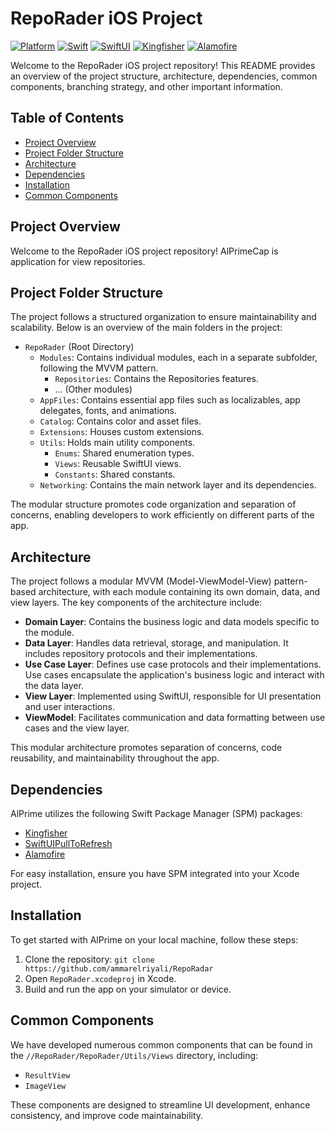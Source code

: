 # RepoRader iOS Project

[![Platform](https://img.shields.io/badge/platform-iOS-blue)](https://developer.apple.com/ios/)
[![Swift](https://img.shields.io/badge/swift-5.9-orange.svg)](https://swift.org/)
[![SwiftUI](https://img.shields.io/badge/swiftui-3.0-brightgreen.svg)](https://developer.apple.com/documentation/swiftui)
[![Kingfisher](https://img.shields.io/badge/Kingfisher-latest-blue)](https://github.com/onevcat/Kingfisher)
[![Alamofire](https://img.shields.io/badge/Alamofire-latest-blue)](https://github.com/onevcat/Alamofire)


Welcome to the RepoRader iOS project repository! This README provides an overview of the project structure, architecture, dependencies, common components, branching strategy, and other important information.

## Table of Contents

- [Project Overview](#project-overview)
- [Project Folder Structure](#project-folder-structure)
- [Architecture](#architecture)
- [Dependencies](#dependencies)
- [Installation](#installation)
- [Common Components](#common-components)

## Project Overview

Welcome to the RepoRader iOS project repository! AlPrimeCap is application for view repositories.
## Project Folder Structure

The project follows a structured organization to ensure maintainability and scalability. Below is an overview of the main folders in the project:

- `RepoRader` (Root Directory)
  - `Modules`: Contains individual modules, each in a separate subfolder, following the MVVM pattern.
    - `Repositories`: Contains the Repositories features.
    - ... (Other modules)
  - `AppFiles`: Contains essential app files such as localizables, app delegates, fonts, and animations.
  - `Catalog`: Contains color and asset files.
  - `Extensions`: Houses custom extensions.
  - `Utils`: Holds main utility components.
    - `Enums`: Shared enumeration types.
    - `Views`: Reusable SwiftUI views.
    - `Constants`: Shared constants.
  - `Networking`: Contains the main network layer and its dependencies.
  
The modular structure promotes code organization and separation of concerns, enabling developers to work efficiently on different parts of the app.

## Architecture

The project follows a modular MVVM (Model-ViewModel-View) pattern-based architecture, with each module containing its own domain, data, and view layers. The key components of the architecture include:

- **Domain Layer**: Contains the business logic and data models specific to the module.
- **Data Layer**: Handles data retrieval, storage, and manipulation. It includes repository protocols and their implementations.
- **Use Case Layer**: Defines use case protocols and their implementations. Use cases encapsulate the application's business logic and interact with the data layer.
- **View Layer**: Implemented using SwiftUI, responsible for UI presentation and user interactions.
- **ViewModel**: Facilitates communication and data formatting between use cases and the view layer.

This modular architecture promotes separation of concerns, code reusability, and maintainability throughout the app.


## Dependencies

AlPrime utilizes the following Swift Package Manager (SPM) packages:

- [Kingfisher](https://github.com/onevcat/Kingfisher.git)
- [SwiftUIPullToRefresh](https://github.com/globulus/swiftui-pull-to-refresh)
- [Alamofire](https://github.com/Alamofire)

For easy installation, ensure you have SPM integrated into your Xcode project.

## Installation

To get started with AlPrime on your local machine, follow these steps:

1. Clone the repository: `git clone https://github.com/ammarelriyali/RepoRadar`
2. Open `RepoRader.xcodeproj` in Xcode.
3. Build and run the app on your simulator or device.

## Common Components

We have developed numerous common components that can be found in the `//RepoRader/RepoRader/Utils/Views` directory, including:

- `ResultView`
- `ImageView`

These components are designed to streamline UI development, enhance consistency, and improve code maintainability.
